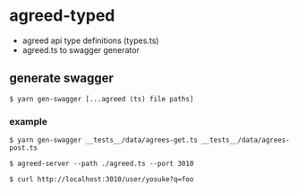 # agreed-typed

- agreed api type definitions (types.ts)
- agreed.ts to swagger generator

## generate swagger
```shell
$ yarn gen-swagger [...agreed (ts) file paths]
```

### example
```shell
$ yarn gen-swagger __tests__/data/agrees-get.ts __tests__/data/agrees-post.ts
```

```$xslt
$ agreed-server --path ./agreed.ts --port 3010
```

```
$ curl http://localhost:3010/user/yosuke?q=foo
```
